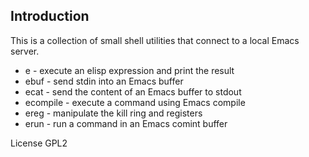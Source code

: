 ## Introduction

This is a collection of small shell utilities that connect to a local
Emacs server.

* e - execute an elisp expression and print the result
* ebuf - send stdin into an Emacs buffer
* ecat - send the content of an Emacs buffer to stdout
* ecompile - execute a command using Emacs compile
* ereg - manipulate the kill ring and registers
* erun - run a command in an Emacs comint buffer

License GPL2